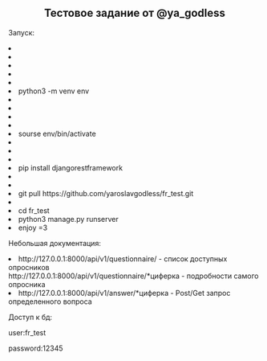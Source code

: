 <h2 align="center">Тестовое задание от @ya_godless</h2>

<p>Запуск:</p>
	<li><li><li><li><li><li>python3 -m venv env</li>
	<li><li><li><li><li>sourse env/bin/activate</li>
	<li><li><li><li>pip install djangorestframework</li>
	<li><li><li>git pull https://github.com/yaroslavgodless/fr_test.git</li>
	<li><li>cd fr_test</li>
	<li>python3 manage.py runserver</li>
<li>enjoy =3</li>

<p>Небольшая документация:</p>
<li>http://127.0.0.1:8000/api/v1/questionnaire/ - список доступных опросников</li>
<lш>http://127.0.0.1:8000/api/v1/questionnaire/*циферка - подробности самого опросника</li>
<li>http://127.0.0.1:8000/api/v1/answer/*циферка - Post/Get запрос определенного вопроса</li>



<p>Доступ к бд:</p>
user:fr_test

password:12345
